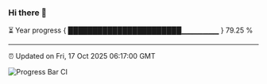 ### Hi there 👋

⏳ Year progress { ███████████████████████▁▁▁▁▁▁▁ } 79.25 %

---

⏰ Updated on Fri, 17 Oct 2025 06:17:00 GMT

![Progress Bar CI](https://github.com/Shyam-Makwana/GitHub-Actions-Demo/workflows/Progress%20Bar%20CI/badge.svg)
